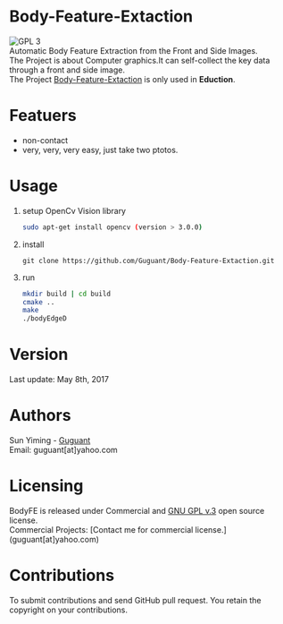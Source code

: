 # Body-Feature-Extaction  
![GPL 3](https://img.shields.io/badge/license-GPL%203-green.svg)  
Automatic Body Feature Extraction from the Front and Side Images.   
The Project is about Computer graphics.It can self-collect the key data through a front and side image.  
The Project [Body-Feature-Extaction](https://github.com/Guguant/Body-Feature-Extaction) is only used in **Eduction**. 

# Featuers
* non-contact
* very, very, very easy, just take two ptotos.

# Usage
1. setup OpenCv Vision library
	```sh
	sudo apt-get install opencv (version > 3.0.0)
 	```
2. install
	```git
	git clone https://github.com/Guguant/Body-Feature-Extaction.git
	```
3. run
	```sh
	mkdir build | cd build
	cmake ..
	make
	./bodyEdgeD
	```

# Version
Last update: May 8th, 2017

# Authors
Sun Yiming - [Guguant](https://github.com/Guguant)  
Email: guguant[at]yahoo.com

# Licensing  
BodyFE is released under Commercial and [GNU GPL v.3](https://www.gnu.org/licenses/gpl-3.0.en.html) open source license.  
Commercial Projects: [Contact me for commercial license.] (guguant[at]yahoo.com)

# Contributions
To submit contributions and send GitHub pull request. You retain the copyright on your contributions.